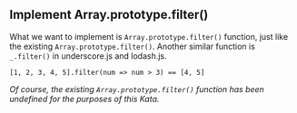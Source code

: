 ## Implement Array.prototype.filter()

What we want to implement is `Array.prototype.filter()` function, just like the existing `Array.prototype.filter()`. Another similar function is `_.filter()` in underscore.js and lodash.js.

```
[1, 2, 3, 4, 5].filter(num => num > 3) == [4, 5]
```

_Of course, the existing `Array.prototype.filter()` function has been undefined for the purposes of this Kata._
